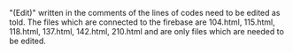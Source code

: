 "(Edit)" written in the comments of the lines of codes need to be edited as told.
The files which are connected to the firebase are 104.html, 115.html, 118.html, 137.html, 142.html, 210.html and are only files
which are needed to be edited.
